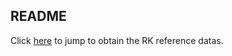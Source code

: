 ## README

Click [here](https://mega.nz/folder/r14kGBqR#i2UuiUEdI7EKT4tCCEmvgw) to jump to obtain the RK reference datas.








